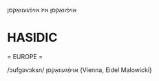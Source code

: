 אויפֿוואַקסן
איז אויפֿגעוואַקסן

HASIDIC
=======
= EUROPE = 

/ɔufgəvɔksn/ אויפֿגעוואָקסן {Vienna, Eidel Malowicki}
